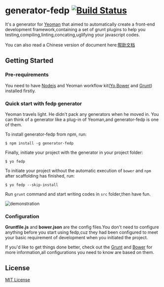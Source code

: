 # generator-fedp [![Build Status](https://secure.travis-ci.org/hiwanz/generator-fedp.png?branch=master)](https://travis-ci.org/hiwanz/generator-fedp)

It's a generator for [Yeoman](http://yeoman.io) that aimed to automatically create a front-end development framework,containing a set of grunt plugins to help you testing,compiling,linting,concating,uglifying your javascript codes.

You can also read a Chinese version of document here:[帮助文档](https://github.com/hiwanz/generator-fedp/wiki/%E5%B8%AE%E5%8A%A9%E6%96%87%E6%A1%A3 "帮助文档")

## Getting Started

### Pre-requirements

You need to have [Nodejs](http://nodejs.org/) and Yeoman workflow kit([Yo](http://yeoman.io/),[Bower](http://bower.io/) and [Grunt](http://gruntjs.com/)) installed firstly.

### Quick start with fedp generator

Yeoman travels light. He didn't pack any generators when he moved in. You can think of a generator like a plug-in of Yeoman,and generator-fedp is one of them.

To install generator-fedp from npm, run:

```
$ npm install -g generator-fedp
```

Finally, initiate your project with the generator in your project folder:

```
$ yo fedp
```

To initiate your project without the automatic execution of ```bower``` and ```npm``` after scaffolding has finished, run:

```
$ yo fedp --skip-install
```

Run `grunt` command and start writing codes in `src` folder,then have fun.

![demonstration](https://raw.githubusercontent.com/hiwanz/generator-fedp/master/demonstration.gif)

### Configuration

**Gruntfile.js** and **bower.json** are the config files.You don't need to configure anything before you start using fedp,cuz they had been configured to meet your basic requirement of development when you initiated the project.

If you'd like to get things done better, check out the [Grunt](http://gruntjs.com) and [Bower](http://bower.io) for more information,all configurations you need to know are based on them.


## License

[MIT License](http://en.wikipedia.org/wiki/MIT_License)
